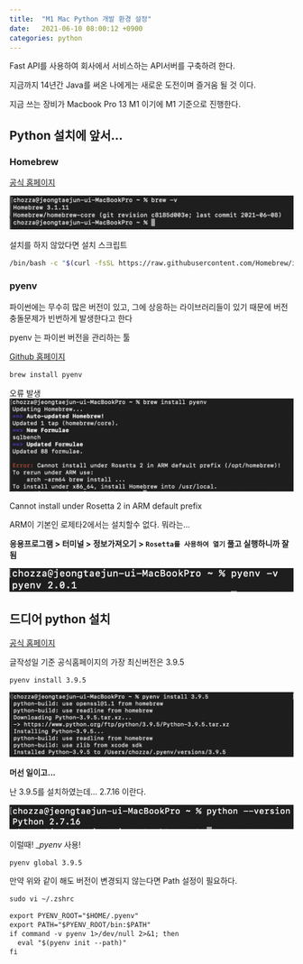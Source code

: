 ```yaml
---
title:  "M1 Mac Python 개발 환경 설정"
date:   2021-06-10 08:00:12 +0900
categories: python
---
```


Fast API를 사용하여 회사에서 서비스하는 API서버를 구축하려 한다.

지금까지 14년간 Java를 써온 나에게는 새로운 도전이며 즐거움 될 것 이다.

지금 쓰는 장비가 Macbook Pro 13 M1 이기에 M1 기준으로 진행한다.

## Python 설치에 앞서...
### Homebrew
[공식 홈페이지](https://brew.sh/index_ko "Homebrew 공식홈페이지")

![버전확인](/assets/images/2021/06/20210610_01.png "버전확인 결과")

설치를 하지 않았다면 설치 스크립트
```sh
/bin/bash -c "$(curl -fsSL https://raw.githubusercontent.com/Homebrew/install/HEAD/install.sh)"
```

### pyenv

파이썬에는 무수히 많은 버전이 있고, 그에 상응하는 라이브러리들이 있기 때문에 버전충돌문제가 빈번하게 발생한다고 한다

pyenv 는 파이썬 버전을 관리하는 툴

[Github 홈페이지](https://github.com/pyenv/pyenv)

```sh
brew install pyenv
```

오류 발생
![오류발생](/assets/images/2021/06/20210610_02.png "이런...")

Cannot install under Rosetta 2 in ARM default prefix

ARM이 기본인 로제타2에서는 설치할수 없다. 뭐라는...

__응용프로그램 > 터미널 > 정보가져오기 > `Rosetta를 사용하여 열기` 풀고 실행하니까 잘 됨__

![설치 성공](/assets/images/2021/06/20210610_03.png "pyenv 성공")

## 드디어 python 설치
[공식 홈페이지](https://www.python.org/)

글작성일 기준 공식홈페이지의 가장 최신버전은 3.9.5

```shell
pyenv install 3.9.5
```

![설치 성공](/assets/images/2021/06/20210610_04.png "python 성공")

__머선 일이고...__

난 3.9.5를 설치하였는데... 2.7.16 이란다.

![머선 일이고...](/assets/images/2021/06/20210610_05.png "이런")

이럴때! __pyenv_ 사용!

```shell
pyenv global 3.9.5
```

만약 위와 같이 해도 버전이 변경되지 않는다면 Path 설정이 필요하다.
```shell
sudo vi ~/.zshrc
```

```shell
export PYENV_ROOT="$HOME/.pyenv"
export PATH="$PYENV_ROOT/bin:$PATH"
if command -v pyenv 1>/dev/null 2>&1; then
  eval "$(pyenv init --path)"
fi
```

